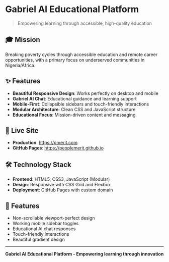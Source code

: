 # Gabriel AI Educational Platform

> Empowering learning through accessible, high-quality education

## 🎓 Mission

Breaking poverty cycles through accessible education and remote career opportunities, with a primary focus on underserved communities in Nigeria/Africa.

## ✨ Features

- **Beautiful Responsive Design**: Works perfectly on desktop and mobile
- **Gabriel AI Chat**: Educational guidance and learning support
- **Mobile-First**: Collapsible sidebars and touch-friendly interactions
- **Modular Architecture**: Clean CSS and JavaScript structure
- **Educational Focus**: Mission-driven content and messaging

## 🚀 Live Site

- **Production**: https://pmerit.com
- **GitHub Pages**: https://peoplemerit.github.io

## 🛠️ Technology Stack

- **Frontend**: HTML5, CSS3, JavaScript (Modular)
- **Design**: Responsive with CSS Grid and Flexbox
- **Deployment**: GitHub Pages with custom domain

## 📱 Features

- Non-scrollable viewport-perfect design
- Working mobile sidebar toggles
- Educational AI chat responses
- Touch-friendly interactions
- Beautiful gradient design

---

**Gabriel AI Educational Platform - Empowering learning through innovation**
